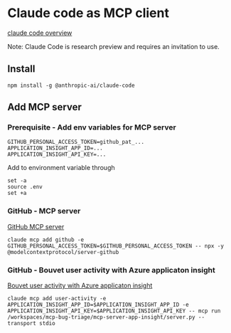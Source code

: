 # Claude code as MCP client

[claude code overview](https://docs.anthropic.com/en/docs/agents-and-tools/claude-code/overview)

Note: Claude Code is research preview and requires an invitation to use.

## Install
`npm install -g @anthropic-ai/claude-code`

## Add MCP server

### Prerequisite - Add env variables for MCP server
```
GITHUB_PERSONAL_ACCESS_TOKEN=github_pat_...
APPLICATION_INSIGHT_APP_ID=...
APPLICATION_INSIGHT_API_KEY=...
```

Add to environment variable through
```
set -a
source .env
set +a
```

### GitHub - MCP server
[GitHub MCP server](https://github.com/modelcontextprotocol/servers/tree/main/src/github)

`claude mcp add github -e GITHUB_PERSONAL_ACCESS_TOKEN=$GITHUB_PERSONAL_ACCESS_TOKEN -- npx -y @modelcontextprotocol/server-github`

### GitHub - Bouvet user activity with Azure applicaton insight
[Bouvet user activity with Azure applicaton insight](https://github.com/Bouvet-AI-Sandbox/mcp-bug-triage/tree/main/mcp-server-app-insight)

`claude mcp add user-activity -e APPLICATION_INSIGHT_APP_ID=$APPLICATION_INSIGHT_APP_ID -e APPLICATION_INSIGHT_API_KEY=$APPLICATION_INSIGHT_API_KEY -- mcp run /workspaces/mcp-bug-triage/mcp-server-app-insight/server.py --transport stdio`